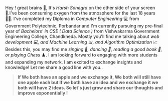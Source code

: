 Hey ! great brains 👋, It's *Harsh Sonegra* on the other side of your screen 📱.I've been consuming oxygen from the atmosphere for the last 18 years 🧑‍🎓. I've completed my Diploma in *Computer Engineering*  💻 from Government Polytechnic, Porbandar and I'm currently pursuing my pre-final year of *Bachelors' in CSE ( Data Science )* from Vishwakarma Government Engineering College, Chandkheda. Mostly you'll find me talking about *web development 💻, and Machine Learning 📊, and Algorithm Optimization* 📈 Besides this, you may find me *singing 🎤, dancing 🕺, reading a good book 📖, or playing Chess* ♟️. I am looking forward to engaging with more students and expanding my network. I am excited to exchange insights and knowledge! Let me share a good line with you..

> **If We both have an apple and we exchange it, We both will still have one apple each but If we both have an idea and we exchange it we both will have 2 ideas. So let's just grow and share our thoughts and improve exponentially !**

